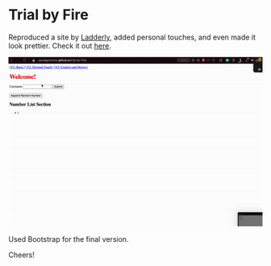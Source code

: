 # Trial by Fire

Reproduced a site by [Ladderly](https://www.ladderly.io/), added personal touches, and even made it look prettier. Check it out [here](https://paulageronimo.github.io/trial-by-fire/).

![](demo-pg.gif)

Used Bootstrap for the final version.

Cheers!
